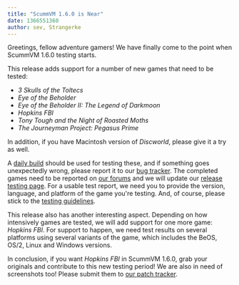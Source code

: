 ```yaml
---
title: "ScummVM 1.6.0 is Near"
date: 1366551360
author: sev, Strangerke
---
```


Greetings, fellow adventure gamers! We have finally come to the point when ScummVM 1.6.0 testing starts.

This release adds support for a number of new games that need to be tested:

*   *3 Skulls of the Toltecs*
*   *Eye of the Beholder*
*   *Eye of the Beholder II: The Legend of Darkmoon*
*   *Hopkins FBI*
*   *Tony Tough and the Night of Roasted Moths*
*   *The Journeyman Project: Pegasus Prime*

In addition, if you have Macintosh version of *Discworld*, please give it a try as well.

A [daily build](/downloads/#daily) should be used for testing these, and if something goes unexpectedly wrong, please report it to our [bug tracker](http://bugs.scummvm.org/). The completed games need to be reported on [our forums](http://forums.scummvm.org/viewtopic.php?t=12392) and we will update our [release testing page](http://wiki.scummvm.org/index.php/Release_Testing/1.6.0). For a usable test report, we need you to provide the version, language, and platform of the game you're testing. And, of course, please stick to the [testing guidelines](http://wiki.scummvm.org/index.php/Release_Testing).

This release also has another interesting aspect. Depending on how intensively games are tested, we will add support for one more game: *Hopkins FBI*. For support to happen, we need test results on several platforms using several variants of the game, which includes the BeOS, OS/2, Linux and Windows versions.

In conclusion, if you want *Hopkins FBI* in ScummVM 1.6.0, grab your originals and contribute to this new testing period! We are also in need of screenshots too! Please submit them to [our patch tracker](https://sourceforge.net/tracker/?group_id=37116&amp;atid=418822).
